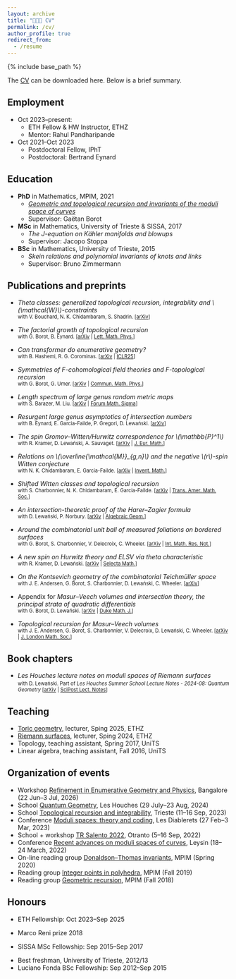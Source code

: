 ```yaml
---
layout: archive
title: "👨🏻‍🎓 CV"
permalink: /cv/
author_profile: true
redirect_from:
  - /resume
---
```


{% include base_path %}

The [CV](http://agiacche.github.io/files/giacchetto_cv_en.pdf) can be downloaded here. Below is a brief summary.

Employment
------
* Oct 2023–present: 
  * ETH Fellow & HW Instructor, ETHZ
  * Mentor: Rahul Pandharipande
* Oct 2021–Oct 2023
  * Postdoctoral Fellow, IPhT
  * Postdoctoral: Bertrand Eynard

Education
------
* **PhD** in Mathematics, MPIM, 2021
  * *[Geometric and topological recursion and invariants of the moduli space of curves](https://bonndoc.ulb.uni-bonn.de/xmlui/handle/20.500.11811/9385)*
  * Supervisor: Gaëtan Borot
* **MSc** in Mathematics, University of Trieste & SISSA, 2017
  * *The J-equation on Kähler manifolds and blowups*
  * Supervisor: Jacopo Stoppa
* **BSc** in Mathematics, University of Trieste, 2015
  * *Skein relations and polynomial invariants of knots and links*
  * Supervisor: Bruno Zimmermann

Publications and preprints
------
* *Theta classes: generalized topological recursion, integrability and \\(\mathcal{W}\\)-constraints*  
<span style="font-size: 0.8em;">with V. Bouchard, N. K. Chidambaram, S. Shadrin. \[[arXiv](https://arxiv.org/abs/2505.11291)\]</span>

* *The factorial growth of topological recursion*  
<span style="font-size: 0.8em;">with G. Borot, B. Eynard. \[[arXiv](https://arxiv.org/abs/2409.17838) | [Lett. Math. Phys.](https://doi.org/10.1007/s11005-025-01950-z)\]</span>

* *Can transformer do enumerative geometry?*  
<span style="font-size: 0.8em;">with B. Hashemi, R. G. Corominas. \[[arXiv](https://www.arxiv.org/abs/2408.14915) | [ICLR25](https://openreview.net/forum?id=4X9RpKH4Ls)\]</span>

* *Symmetries of F-cohomological field theories and F-topological recursion*  
<span style="font-size: 0.8em;">with G. Borot, G. Umer. \[[arXiv](https://arxiv.org/abs/2406.06304) | [Commun. Math. Phys.](https://arxiv.org/abs/2406.06304)\]</span>

* *Length spectrum of large genus random metric maps*  
<span style="font-size: 0.8em;">with S. Barazer, M. Liu. \[[arXiv](https://arxiv.org/abs/2312.10517) | [Forum Math. Sigma](https://doi.org/10.1017/fms.2025.31)\]</span>

* *Resurgent large genus asymptotics of intersection numbers*  
<span style="font-size: 0.8em;">with B. Eynard, E. Garcia-Failde, P. Gregori, D. Lewański. \[[arXiv](https://arxiv.org/abs/2309.03143)\]</span>

* *The spin Gromov–Witten/Hurwitz correspondence for \\(\mathbb{P}^1\\)*  
<span style="font-size: 0.8em;">with R. Kramer, D. Lewański, A. Sauvaget. \[[arXiv](https://arxiv.org/abs/2208.03259) | [J. Eur. Math.](https://doi.org/10.4171/jems/1588)\]</span>

* *Relations on \\(\overline{\mathcal{M}}_{g,n}\\) and the negative \\(r\\)-spin Witten conjecture*  
<span style="font-size: 0.8em;">with N. K. Chidambaram, E. Garcia-Failde. \[[arXiv](https://arxiv.org/abs/2205.15621) | [Invent. Math.](https://arxiv.org/abs/2205.15621)\]</span>

* *Shifted Witten classes and topological recursion*  
<span style="font-size: 0.8em;">with S. Charbonnier, N. K. Chidambaram, E. Garcia-Failde. \[[arXiv](https://arxiv.org/abs/2203.16523) | [Trans. Amer. Math. Soc.](https://doi.org/10.1090/tran/9046)\]</span>

* *An intersection-theoretic proof of the Harer–Zagier formula*  
<span style="font-size: 0.8em;">with D. Lewański, P. Norbury. \[[arXiv](https://arxiv.org/abs/2112.11137) | [Algebraic Geom.](https://doi.org/10.14231/AG-2023-004)\]</span>

* *Around the combinatorial unit ball of measured foliations on bordered surfaces*  
<span style="font-size: 0.8em;">with G. Borot, S. Charbonnier, V. Delecroix, C. Wheeler. \[[arXiv](https://arxiv.org/abs/2110.12538) | [Int. Math. Res. Not.](https://doi.org/10.1093/imrn/rnac231)\]</span>

* *A new spin on Hurwitz theory and ELSV via theta characteristic*  
<span style="font-size: 0.8em;">with R. Kramer, D. Lewański. \[[arXiv](https://arxiv.org/abs/2112.11137) | [Selecta Math.](https://arxiv.org/abs/2112.11137)\]</span>

* *On the Kontsevich geometry of the combinatorial Teichmüller space*  
<span style="font-size: 0.8em;">with J. E. Andersen, G. Borot, S. Charbonnier, D. Lewański, C. Wheeler. \[[arXiv](https://arxiv.org/abs/2010.11806)\]</span>

* Appendix for *Masur–Veech volumes and intersection theory, the principal strata of quadratic differentials*  
<span style="font-size: 0.8em;">with G. Borot, D. Lewański. \[[arXiv](https://arxiv.org/abs/1912.02267) | [Duke Math. J.](https://doi.org/10.1215/00127094-2022-0063)\]</span>

* *Topological recursion for Masur–Veech volumes*  
<span style="font-size: 0.8em;">with J. E. Andersen, G. Borot, S. Charbonnier, V. Delecroix, D. Lewański, C. Wheeler. \[[arXiv](https://arxiv.org/abs/1905.10352) | [J. London Math. Soc.](https://doi.org/10.1112/jlms.12686)\]</span>

Book chapters
------
* *Les Houches lecture notes on moduli spaces of Riemann surfaces*  
<span style="font-size: 0.8em;">with D. Lewański. Part of *Les Houches Summer School Lecture Notes - 2024-08: Quantum Geometry* \[[arXiv](https://arxiv.org/abs/2505.11291) | [SciPost Lect. Notes](https://scipost.org/submissions/scipost_202504_00028v1/)\]</span>


Teaching
------
* [Toric geometry](https://agiacche.github.io/teaching/2025-spring-ToricGeometry), lecturer, Sping 2025, ETHZ
* [Riemann surfaces](https://agiacche.github.io/teaching/2024-spring-RiemannSurfaces), lecturer, Sping 2024, ETHZ
* Topology, teaching assistant, Spring 2017, UniTS
* Linear algebra, teaching assistant, Fall 2016, UniTS

Organization of events
------
* Workshop [Refinement in Enumerative Geometry and Physics](https://www.icts.res.in/current-and-upcoming-events), Bangalore (22 Jun–3 Jul, 2026)
* School [Quantum Geometry](https://houches24.github.io), Les Houches (29 July–23 Aug, 2024)
* School [Topological recursion and integrability](https://indico.in2p3.fr/event/29404), Trieste (11–16 Sep, 2023)
* Conference [Moduli spaces: theory and coding](https://indico.in2p3.fr/event/28594), Les Diablerets (27 Feb–3 Mar, 2023)
* School + workshop [TR Salento 2022](https://sites.google.com/view/tr-salento-2022/home), Otranto (5–16 Sep, 2022)
* Conference [Recent advances on moduli spaces of curves](https://sites.google.com/view/moduli2022/home), Leysin (18–24 March, 2022)
* On-line reading group [Donaldson–Thomas invariants](https://www.mathematik.hu-berlin.de/de/forschung/forschungsgebiete/mathematische-physik/borot-mp-homepage/online-reading-group-stability-conditions-and-dt-invariants), MPIM (Spring 2020)
* Reading group [Integer points in polyhedra](https://sites.google.com/view/integerpointsonpolyhedra/home), MPIM (Fall 2019)
* Reading group [Geometric recursion](https://sites.google.com/view/grlearningseminar/home), MPIM (Fall 2018)

<!--
Research stays
------
* 2024 – University of Edinburgh, University of Tokyo, University of Science and Technology of China
* 2023 – University of Trieste
* 2022 – University of Geneva, SISSA, Leiden University, Humboldt University, University of Trieste
* 2021 – Humboldt University
* 2020 – University of Melbourne
* 2019 – Centre for Quantum Mathematics
-->

Honours
------
* ETH Fellowship: Oct 2023–Sep 2025
<!-- * Oberwolfach Leibniz Graduate Students 2021 -->
* Marco Reni prize 2018
<!-- * Friulovest Bank award 2017 -->
* SISSA MSc Fellowship: Sep 2015–Sep 2017
<!-- * Friulovest Bank award 2015 -->
* Best freshman, University of Trieste, 2012/13
* Luciano Fonda BSc Fellowship: Sep 2012–Sep 2015